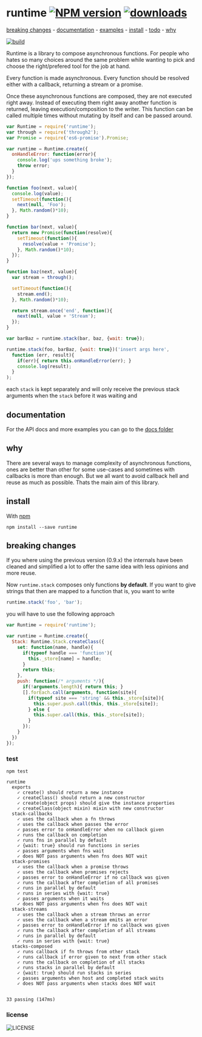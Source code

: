 # runtime [![NPM version][badge-version]][x-npm] [![downloads][badge-downloads]][x-npm]

[breaking changes](#breaking-changes) -
[documentation](#documentation) -
[examples](#examples) -
[install](#install) -
[todo](#todo) -
[why](#why)

[![build][badge-build]][x-travis]

Runtime is a library to compose asynchronous functions. For people who hates so many choices around the same problem while wanting to pick and choose the right/prefered tool for the job at hand.

Every function is made asynchronous. Every function should be resolved either with a callback, returning a stream or a promise.

Once these asynchronous functions are composed, they are not executed right away. Instead of executing them right away another function is returned, leaving execution/composition to the writer. This function can be called multiple times without mutating by itself and can be passed around.

```js
var Runtime = require('runtime');
var through = require('through2');
var Promise = require('es6-promise').Promise;

var runtime = Runtime.create({
  onHandleError: function(error){
    console.log('ups something broke');
    throw error;
  }
});

function foo(next, value){
  console.log(value);
  setTimeout(function(){
    next(null, 'Foo');
  }, Math.random()*10);
}

function bar(next, value){
  return new Promise(function(resolve){
    setTimeout(function(){
      resolve(value + 'Promise');
    }, Math.random()*10);
  });
}

function baz(next, value){
  var stream = through();

  setTimeout(function(){
    stream.end();
  }, Math.random()*10);

  return stream.once('end', function(){
    next(null, value + 'Stream');
  });
}

var barBaz = runtime.stack(bar, baz, {wait: true});

runtime.stack(foo, barBaz, {wait: true})('insert args here',
  function (err, result){
    if(err){ return this.onHandleError(err); }
    console.log(result);
  }
);
```

each `stack` is kept separately and will only receive the previous stack arguments when the `stack` before it was waiting and


## documentation

For the API docs and more examples you can go to the [docs folder](./docs)

## why

There are several ways to manage complexity of asynchronous functions,
ones are better than other for some use-cases and sometimes with callbacks
is more than enough. But we all want to avoid callback hell and reuse as much
as possible. Thats the main aim of this library.

## install

With [npm](http://npmjs.org)

    npm install --save runtime

## breaking changes

If you where using the previous version (0.9.x) the internals have been cleaned and simplified a lot to offer the same idea with less opinions and more reuse.

Now `runtime.stack` composes only functions **by default**. If you want to
give strings that then are mapped to a function that is, you want to write

```js
runtime.stack('foo', 'bar');
```
you will have to use the following approach

```js
var Runtime = require('runtime');

var runtime = Runtime.create({
  Stack: Runtime.Stack.createClass({
    set: function(name, handle){
      if(typeof handle === 'function'){
        this._store[name] = handle;
      }
      return this;
    },
    push: function(/* arguments */){
      if(!arguments.length){ return this; }
      [].forEach.call(arguments, function(site){
        if(typeof site === 'string' && this._store[site]){
          this.super.push.call(this, this._store[site]);
        } else {
          this.super.call(this, this._store[site]);
        }
      });
    }
  })
});
```

### test

    npm test

```
runtime
  exports
    ✓ create() should return a new instance
    ✓ createClass() should return a new constructor
    ✓ create(object props) should give the instance properties
    ✓ createClass(object mixin) mixin with new constructor
  stack-callbacks
    ✓ uses the callback when a fn throws
    ✓ uses the callback when passes the error
    ✓ passes error to onHandleError when no callback given
    ✓ runs the callback on completion
    ✓ runs fns in parallel by default
    ✓ {wait: true} should run functions in series
    ✓ passes arguments when fns wait
    ✓ does NOT pass arguments when fns does NOT wait
  stack-promises
    ✓ uses the callback when a promise throws
    ✓ uses the callback when promises rejects
    ✓ passes error to onHandleError if no callback was given
    ✓ runs the callback after completion of all promises
    ✓ runs in parallel by default
    ✓ runs in series with {wait: true}
    ✓ passes arguments when it waits
    ✓ does NOT pass arguments when fns does NOT wait
  stack-streams
    ✓ uses the callback when a stream throws an error
    ✓ uses the callback when a stream emits an error
    ✓ passes error to onHandleError if no callback was given
    ✓ runs the callback after completion of all streams
    ✓ runs in parallel by default
    ✓ runs in series with {wait: true}
  stacks-composed
    ✓ runs callback if fn throws from other stack
    ✓ runs callback if error given to next from other stack
    ✓ runs the callback on completion of all stacks
    ✓ runs stacks in parallel by default
    ✓ {wait: true} should run stacks in series
    ✓ passes arguments when host and completed stack waits
    ✓ does NOT pass arguments when stacks does NOT wait


33 passing (147ms)
```

### license

![LICENSE](http://img.shields.io/npm/l/runtime.svg?style=flat-square)

[x-npm]: https://npmjs.org/package/runtime
[x-travis]: https://travis-ci.org/stringparser/runtime/builds
[badge-build]: http://img.shields.io/travis/stringparser/runtime/master.svg?style=flat-square
[badge-version]: http://img.shields.io/npm/v/runtime.svg?style=flat-square
[badge-downloads]: http://img.shields.io/npm/dm/runtime.svg?style=flat-square
